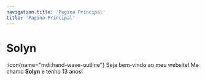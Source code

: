 ```yaml
---
navigation.title: 'Pagina Principal'
title: 'Pagina Principal'
---
```


# Solyn
:icon{name="mdi:hand-wave-outline"} Seja bem-vindo ao meu website! Me chamo **Solyn** e tenho 13 anos!